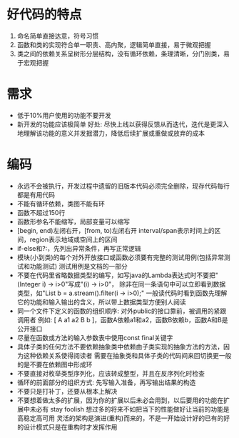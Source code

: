 # 好代码的特点
1. 命名简单直接达意，符号习惯
2. 函数和类的实现符合单一职责、高内聚，逻辑简单直接，易于微观把握
3. 类之间的依赖关系呈树形分层结构，没有循环依赖，条理清晰，分门别类，易于宏观把握

# 需求
- 低于10%用户使用的功能不要开发
- 新开发的功能应该极简单
  好处: 尽快上线以获得反馈从而迭代，迭代是更深入地理解该功能的意义并发掘潜力，降低后续扩展或重做或放弃的成本

# 编码
- 永远不会被执行，开发过程中遗留的旧版本代码必须完全删除，现存代码每行都是有用代码
- 不能有循环依赖，类图不能有环
- 函数不超过150行
- 函数形参名不能缩写，局部变量可以缩写
- [begin, end)左闭右开，[from, to)左闭右开
  interval/span表示时间上的区间，region表示地域或空间上的区间
- if-else和?:，先列出异常条件，再写正常逻辑
- 模块(小到类)的每个对外开放接口或函数必须要有完整的测试用例(包括异常测试和功能测试)
  测试用例是文档的一部分
- 不要在代码里省略数据类型的编写，如写java的Lambda表达式时不要把"(Integer i) -> i>0"写成"(i) -> i>0"，
  除非在同一条语句中可以立即看到数据类型，如"List<Integer> b = a.stream().filter(i -> i>0);"
  一般读代码时看到函数先理解它的功能和输入输出的含义，所以带上数据类型方便别人阅读
- 同一个文件下定义的函数的组织顺序: 对外public的接口靠前，被调用的紧跟调用者
  例如: [ A a1 a2 B b ]，函数A依赖a1和a2，函数B依赖b，函数A和B是公开接口
- 尽量在函数或方法的输入参数表中使用const final关键字
- 具体子类的任何方法不要依赖抽象类中依赖由子类实现的抽象方法的方法，因为这种依赖关系使得阅读者
  需要在抽象类和具体子类的代码间来回切换更一般的是不要在依赖图中形成环
- 不要直接对枚举类型序列化，应该转成整型，并且在反序列化时检查
- 循环的前面部分的组织方式: 先写输入准备，再写输出结果的构造
- 不要只是打补丁，还要从根本上解决
- 不要想着做太多的扩展，因为你的扩展以后未必会用到，以后要用的功能在扩展中未必有
  stay foolish
  想过多的将来不如把当下的性能做好让当前的功能是高稳定高可用
  灵活的架构是演进(重构)而来的，不是一开始设计好的已有的好的设计模式只是在重构时才发挥作用
